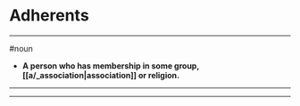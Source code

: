 # Adherents
---
#noun
- **A person who has membership in some group, [[a/_association|association]] or religion.**
---
---
